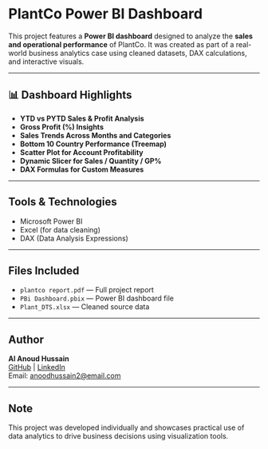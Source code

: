 # PlantCo Power BI Dashboard

This project features a **Power BI dashboard** designed to analyze the **sales and operational performance** of PlantCo. It was created as part of a real-world business analytics case using cleaned datasets, DAX calculations, and interactive visuals.

---

## 📊 Dashboard Highlights

- **YTD vs PYTD Sales & Profit Analysis**
- **Gross Profit (%) Insights**
- **Sales Trends Across Months and Categories**
- **Bottom 10 Country Performance (Treemap)**
- **Scatter Plot for Account Profitability**
- **Dynamic Slicer for Sales / Quantity / GP%**
- **DAX Formulas for Custom Measures**

---

## Tools & Technologies

- Microsoft Power BI  
- Excel (for data cleaning)  
- DAX (Data Analysis Expressions)

---

## Files Included

- `plantco report.pdf` — Full project report  
- `PBi Dashboard.pbix` — Power BI dashboard file   
- `Plant_DTS.xlsx` — Cleaned source data   

---

## Author

**Al Anoud Hussain**  
[GitHub](https://github.com/anood15) | [LinkedIn](https://linkedin.com/in/alanoudhussain)  
Email: anoodhussain2@email.com

---

## Note

This project was developed individually and showcases practical use of data analytics to drive business decisions using visualization tools.
